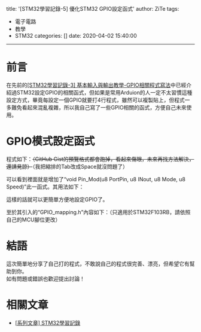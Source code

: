 title: '[STM32學習記錄-5] 優化STM32 GPIO設定函式'
author: ZiTe
tags:
  - 電子電路
  - 教學
  - STM32
categories: []
date: 2020-04-02 15:40:00
---
# 前言

在先前的[\[STM32學習記錄-3\] 基本輸入與輸出教學-GPIO相關程式寫法](/2018/09/learningstm32-03/)中已經介紹過STM32設定GPIO的相關函式，但如果是常用Arduion的人一定不太習慣這種設定方式，畢竟每設定一個GPIO就要打4行程式，雖然可以複製貼上，但程式一多難免看起來混亂複雜，所以我自己寫了一些GPIO相關的函式，方便自己未來使用。

<!--more-->

# GPIO模式設定函式

程式如下：~~（GitHub Gist的預覽格式都會跑掉，看起來傷眼，未來再找方法解決，還請見諒）~~（我把縮排的Tab改成Space就沒問題了）

<script src="https://gist.github.com/ziteh/b91e9f29c4af6d990b8c77b6fb39eba8.js?file=GPIO_Mode.c"></script>


可以看到裡面就是增加了“void Pin\_Mod(u8 PortPin, u8 INout, u8 Mode, u8 Speed)”此一函式。其用法如下：

<script src="https://gist.github.com/ziteh/b91e9f29c4af6d990b8c77b6fb39eba8.js?file=GPIO_Setup.c"></script>

這樣的話就可以更簡單方便地設定GPIO了。

至於其引入的“GPIO\_mapping.h”內容如下：（只適用於STM32F103RB，請依照自己的MCU腳位更改）  

<script src="https://gist.github.com/ziteh/b91e9f29c4af6d990b8c77b6fb39eba8.js?file=GPIO_mapping.h"></script>


# 結語

這次簡單地分享了自己打的程式，不敢說自己的程式很完善、漂亮，但希望它有幫助到你。  
如有問題或錯誤也歡迎提出討論！  

# 相關文章

* [\[系列文章\] STM32學習記錄](/pages/serial/s-learningstm32.html)